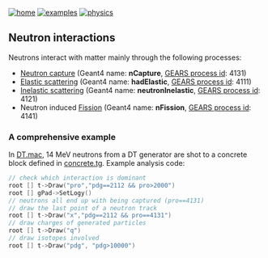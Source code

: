 [![home](https://img.shields.io/badge/gears-home-blue?style=flat)](../../..)
[![examples](https://img.shields.io/badge/gears-examples-green?style=flat)](../..)
[![physics](https://img.shields.io/badge/examples-physics-red?style=flat)](..)

## Neutron interactions

Neutrons interact with matter mainly through the following processes:

- [Neutron capture][] (Geant4 name: **nCapture**, [GEARS process id](../../output#process-id): 4131)
- [Elastic scattering][] (Geant4 name: **hadElastic**, [GEARS process id](../../output#process-id): 4111)
- [Inelastic scattering][] (Geant4 name: **neutronInelastic**, [GEARS process id](../../output#process-id): 4121)
- Neutron induced [Fission][] (Geant4 name: **nFission**, [GEARS process id](../../output#process-id): 4141)

[Neutron capture]: https://www.glossary.oilfield.slb.com/en/Terms/n/neutron_capture.aspx
[Elastic scattering]: https://www.glossary.oilfield.slb.com/en/Terms/e/elastic_neutron_scattering.aspx
[Inelastic scattering]: https://www.glossary.oilfield.slb.com/en/Terms/i/inelastic_neutron_scattering.aspx
[Fission]: https://en.wikipedia.org/wiki/Nuclear_fission

### A comprehensive example

In [DT.mac](DT.mac), 14 MeV neutrons from a DT generator are shot to a concrete block defined in [concrete.tg](concrete.tg). Example analysis code:

```cpp
// check which interaction is dominant
root [] t->Draw("pro","pdg==2112 && pro>2000")
root [] gPad->SetLogy()
// neutrons all end up with being captured (pro==4131)
// draw the last point of a neutron track
root [] t->Draw("x","pdg==2112 && pro==4131")
// draw charges of generated particles
root [] t->Draw("q")
// draw isotopes involved
root [] t->Draw("pdg", "pdg>10000")
```

